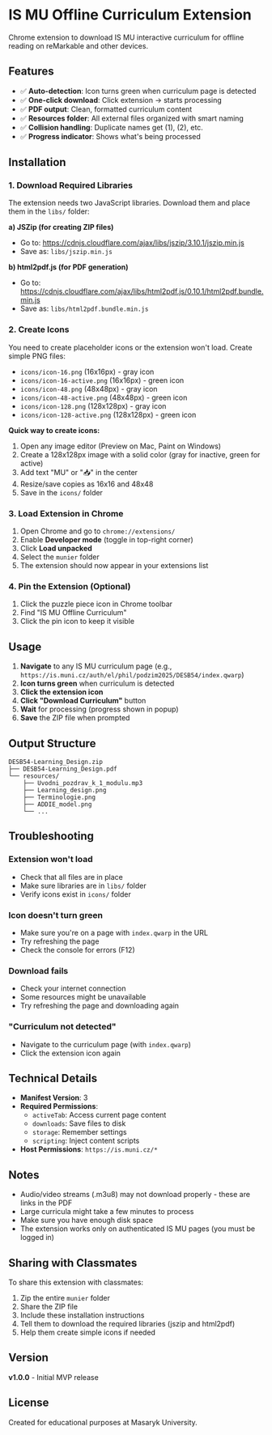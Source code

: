 # IS MU Offline Curriculum Extension

Chrome extension to download IS MU interactive curriculum for offline reading on reMarkable and other devices.

## Features

- ✅ **Auto-detection**: Icon turns green when curriculum page is detected
- ✅ **One-click download**: Click extension → starts processing
- ✅ **PDF output**: Clean, formatted curriculum content
- ✅ **Resources folder**: All external files organized with smart naming
- ✅ **Collision handling**: Duplicate names get (1), (2), etc.
- ✅ **Progress indicator**: Shows what's being processed

## Installation

### 1. Download Required Libraries

The extension needs two JavaScript libraries. Download them and place them in the `libs/` folder:

**a) JSZip (for creating ZIP files)**
- Go to: https://cdnjs.cloudflare.com/ajax/libs/jszip/3.10.1/jszip.min.js
- Save as: `libs/jszip.min.js`

**b) html2pdf.js (for PDF generation)**
- Go to: https://cdnjs.cloudflare.com/ajax/libs/html2pdf.js/0.10.1/html2pdf.bundle.min.js
- Save as: `libs/html2pdf.bundle.min.js`

### 2. Create Icons

You need to create placeholder icons or the extension won't load. Create simple PNG files:

- `icons/icon-16.png` (16x16px) - gray icon
- `icons/icon-16-active.png` (16x16px) - green icon
- `icons/icon-48.png` (48x48px) - gray icon
- `icons/icon-48-active.png` (48x48px) - green icon
- `icons/icon-128.png` (128x128px) - gray icon
- `icons/icon-128-active.png` (128x128px) - green icon

**Quick way to create icons:**
1. Open any image editor (Preview on Mac, Paint on Windows)
2. Create a 128x128px image with a solid color (gray for inactive, green for active)
3. Add text "MU" or "📥" in the center
4. Resize/save copies as 16x16 and 48x48
5. Save in the `icons/` folder

### 3. Load Extension in Chrome

1. Open Chrome and go to `chrome://extensions/`
2. Enable **Developer mode** (toggle in top-right corner)
3. Click **Load unpacked**
4. Select the `munier` folder
5. The extension should now appear in your extensions list

### 4. Pin the Extension (Optional)

1. Click the puzzle piece icon in Chrome toolbar
2. Find "IS MU Offline Curriculum"
3. Click the pin icon to keep it visible

## Usage

1. **Navigate** to any IS MU curriculum page (e.g., `https://is.muni.cz/auth/el/phil/podzim2025/DESB54/index.qwarp`)
2. **Icon turns green** when curriculum is detected
3. **Click the extension icon**
4. **Click "Download Curriculum"** button
5. **Wait** for processing (progress shown in popup)
6. **Save** the ZIP file when prompted

## Output Structure

```
DESB54-Learning_Design.zip
├── DESB54-Learning_Design.pdf
└── resources/
    ├── Uvodni_pozdrav_k_1_modulu.mp3
    ├── Learning_design.png
    ├── Terminologie.png
    ├── ADDIE_model.png
    └── ...
```

## Troubleshooting

### Extension won't load
- Check that all files are in place
- Make sure libraries are in `libs/` folder
- Verify icons exist in `icons/` folder

### Icon doesn't turn green
- Make sure you're on a page with `index.qwarp` in the URL
- Try refreshing the page
- Check the console for errors (F12)

### Download fails
- Check your internet connection
- Some resources might be unavailable
- Try refreshing the page and downloading again

### "Curriculum not detected"
- Navigate to the curriculum page (with `index.qwarp`)
- Click the extension icon again

## Technical Details

- **Manifest Version**: 3
- **Required Permissions**: 
  - `activeTab`: Access current page content
  - `downloads`: Save files to disk
  - `storage`: Remember settings
  - `scripting`: Inject content scripts
- **Host Permissions**: `https://is.muni.cz/*`

## Notes

- Audio/video streams (.m3u8) may not download properly - these are links in the PDF
- Large curricula might take a few minutes to process
- Make sure you have enough disk space
- The extension works only on authenticated IS MU pages (you must be logged in)

## Sharing with Classmates

To share this extension with classmates:

1. Zip the entire `munier` folder
2. Share the ZIP file
3. Include these installation instructions
4. Tell them to download the required libraries (jszip and html2pdf)
5. Help them create simple icons if needed

## Version

**v1.0.0** - Initial MVP release

## License

Created for educational purposes at Masaryk University.
